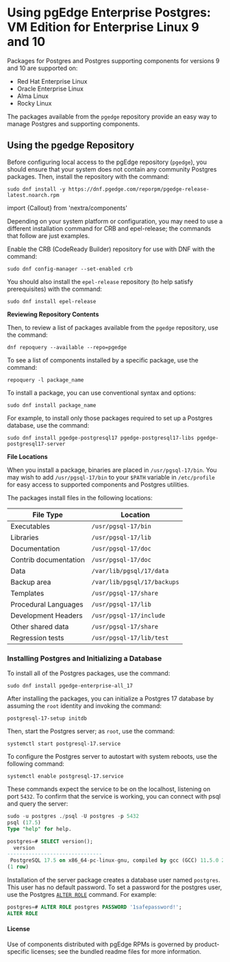 # Using pgEdge Enterprise Postgres: VM Edition for Enterprise Linux 9 and 10

Packages for Postgres and Postgres supporting components for versions 9 and 10 are supported on: 

* Red Hat Enterprise Linux
* Oracle Enterprise Linux
* Alma Linux
* Rocky Linux  

The packages available from the `pgedge` repository provide an easy way to manage Postgres and supporting components.


## Using the pgedge Repository

Before configuring local access to the pgEdge repository (`pgedge`), you should ensure that your system does not contain any community Postgres packages.  Then, install the  repository with the command:

`sudo dnf install -y https://dnf.pgedge.com/reporpm/pgedge-release-latest.noarch.rpm` 

import {Callout} from 'nextra/components'

<Callout type="info">
Depending on your system platform or configuration, you may need to use a different installation command for CRB and epel-release; the commands that follow are just examples.
</Callout>

Enable the CRB (CodeReady Builder) repository for use with DNF with the command:

  `sudo dnf config-manager --set-enabled crb`

You should also install the `epel-release` repository (to help satisfy prerequisites) with the command:
    
  `sudo dnf install epel-release`

**Reviewing Repository Contents**

Then, to review a list of packages available from the `pgedge` repository, use the command:

  `dnf repoquery --available --repo=pgedge`

To see a list of components installed by a specific package, use the command:

  `repoquery -l package_name`

To install a package, you can use conventional syntax and options:

  `sudo dnf install package_name`

For example, to install only those packages required to set up a Postgres database, use the command:

  `sudo dnf install pgedge-postgresql17 pgedge-postgresql17-libs pgedge-postgresql17-server`


**File Locations**

When you install a package, binaries are placed in `/usr/pgsql-17/bin`. You may wish to add `/usr/pgsql-17/bin` to your `$PATH` variable in `/etc/profile` for easy access to supported components and Postgres utilities.

The packages install files in the following locations:

| File Type | Location |
|-----------|----------|
| Executables | `/usr/pgsql-17/bin` |
| Libraries | `/usr/pgsql-17/lib` |
| Documentation | `/usr/pgsql-17/doc` |
| Contrib documentation | `/usr/pgsql-17/doc` |
| Data | `/var/lib/pgsql/17/data` |
| Backup area | `/var/lib/pgsql/17/backups` |
| Templates | `/usr/pgsql-17/share` |
| Procedural Languages | `/usr/pgsql-17/lib` |
| Development Headers | `/usr/pgsql-17/include` |
| Other shared data | `/usr/pgsql-17/share` |
| Regression tests | `/usr/pgsql-17/lib/test` |


### Installing Postgres and Initializing a Database

To install all of the Postgres packages, use the command:

  `sudo dnf install pgedge-enterprise-all_17`

After installing the packages, you can initialize a Postgres 17 database by assuming the `root` identity and invoking the command:

  `postgresql-17-setup initdb`

Then, start the Postgres server; as `root`, use the command:

  `systemctl start postgresql-17.service`

To configure the Postgres server to autostart with system reboots, use the following command:

  `systemctl enable postgresql-17.service`

These commands expect the service to be on the localhost, listening on port `5432`. To confirm that the service is working, you can connect with psql and query the server:

  ```sql
  sudo -u postgres ./psql -U postgres -p 5432
  psql (17.5)
  Type "help" for help.

  postgres=# SELECT version();
    version                                                  
  -------------------------------
   PostgreSQL 17.5 on x86_64-pc-linux-gnu, compiled by gcc (GCC) 11.5.0 20240719 (Red Hat 11.5.0-5), 64-bit
  (1 row)
  ```

Installation of the server package creates a database user named `postgres`.  This user has no default password.  To set a password for the postgres user, use the Postgres [`ALTER ROLE`](https://www.postgresql.org/docs/17/sql-alterrole.html) command.  For example:

  ```sql
  postgres=# ALTER ROLE postgres PASSWORD '1safepassword!';
  ALTER ROLE
  ```


#### License

Use of components distributed with pgEdge RPMs is governed by product-specific licenses; see the bundled readme files for more information.